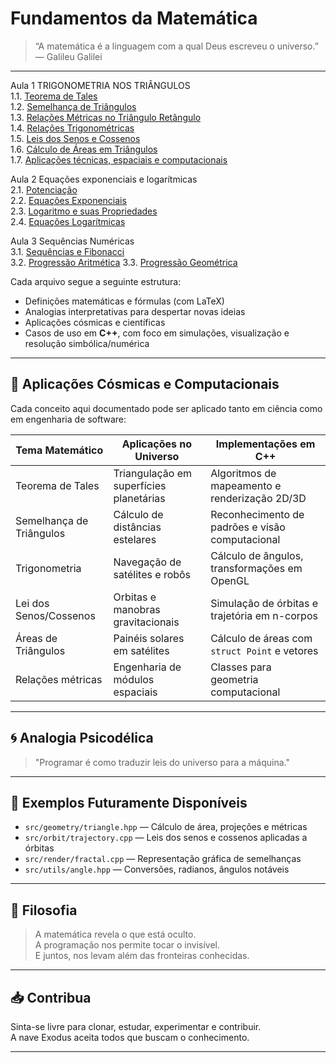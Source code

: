 # Fundamentos da Matemática

> “A matemática é a linguagem com a qual Deus escreveu o universo.” — Galileu Galilei

---

Aula 1 TRIGONOMETRIA NOS TRIÂNGULOS  
1.1. [Teorema de Tales](./1.1-teorema-de-tales.md)  
1.2. [Semelhança de Triângulos](1.2-semelhanca-triangulos.md)  
1.3. [Relações Métricas no Triângulo Retângulo](./1.3-relacoes-metricas.md)   
1.4. [Relações Trigonométricas](1.4-relacoes-trigonometricas.md)  
1.5. [Leis dos Senos e Cossenos](1.5-lei-dos-senos-e-cossenos.md)  
1.6. [Cálculo de Áreas em Triângulos](1.6-teorema-das-areas.md)  
1.7. [Aplicações técnicas, espaciais e computacionais](exemplos-praticos.md)  

Aula 2 Equações exponenciais e logarítmicas  
2.1. [Potenciação](./2.1-potenciacao.md)   
2.2. [Equações Exponenciais](./2.2-equacoes-exponenciais.md)  
2.3. [Logaritmo e suas Propriedades](./2.3-logaritmo.md)  
2.4. [Equações Logarítmicas](./2.4-equacoes-logaritmicas.md)

Aula 3 Sequências Numéricas  
3.1. [Sequências e Fibonacci](./3.1-sequencias-e-fibonacci.md)  
3.2. [Progressão Aritmética](./3.2-progressao-aritmetica.md)
3.3. [Progressão Geométrica](./3.3-progressao-geometrica.md)

Cada arquivo segue a seguinte estrutura:

- Definições matemáticas e fórmulas (com LaTeX)
- Analogias interpretativas para despertar novas ideias
- Aplicações cósmicas e científicas
- Casos de uso em **C++**, com foco em simulações, visualização e resolução simbólica/numérica

---

## 🧬 Aplicações Cósmicas e Computacionais

Cada conceito aqui documentado pode ser aplicado tanto em ciência como em engenharia de software:

| Tema Matemático        | Aplicações no Universo                  | Implementações em C++                           |
|------------------------|------------------------------------------|-------------------------------------------------|
| Teorema de Tales       | Triangulação em superfícies planetárias | Algoritmos de mapeamento e renderização 2D/3D   |
| Semelhança de Triângulos | Cálculo de distâncias estelares        | Reconhecimento de padrões e visão computacional |
| Trigonometria          | Navegação de satélites e robôs          | Cálculo de ângulos, transformações em OpenGL    |
| Lei dos Senos/Cossenos| Orbitas e manobras gravitacionais       | Simulação de órbitas e trajetória em n-corpos   |
| Áreas de Triângulos    | Painéis solares em satélites            | Cálculo de áreas com `struct Point` e vetores   |
| Relações métricas      | Engenharia de módulos espaciais         | Classes para geometria computacional            |

---

## 🌀 Analogia Psicodélica

> "Programar é como traduzir leis do universo para a máquina."

---

## 📂 Exemplos Futuramente Disponíveis

- `src/geometry/triangle.hpp` — Cálculo de área, projeções e métricas
- `src/orbit/trajectory.cpp` — Leis dos senos e cossenos aplicadas a órbitas
- `src/render/fractal.cpp` — Representação gráfica de semelhanças
- `src/utils/angle.hpp` — Conversões, radianos, ângulos notáveis

---

## 🧠 Filosofia

> A matemática revela o que está oculto.  
> A programação nos permite tocar o invisível.  
> E juntos, nos levam além das fronteiras conhecidas.

---

## 📥 Contribua

Sinta-se livre para clonar, estudar, experimentar e contribuir.  
A nave Exodus aceita todos que buscam o conhecimento.

---
